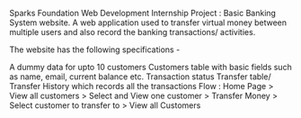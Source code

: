 Sparks Foundation Web Development Internship Project : Basic Banking System website. A web application used to transfer virtual money between multiple users and also record the banking transactions/ activities.

The website has the following specifications -

A dummy data for upto 10 customers Customers table with basic fields such as name, email, current balance etc. Transaction status Transfer table/ Transfer History which records all the transactions Flow : Home Page > View all customers > Select and View one customer > Transfer Money > Select customer to transfer to > View all Customers
